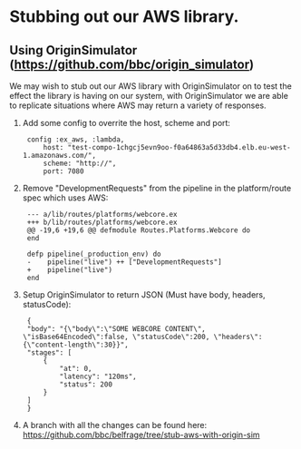 # Stubbing out our AWS library.

## Using OriginSimulator (https://github.com/bbc/origin_simulator)
We may wish to stub out our AWS library with OriginSimulator on to test the effect the library is having on our system, with OriginSimulator we are able to replicate situations where AWS may return a variety of responses. 

1. Add some config to overrite the host, scheme and port:

        config :ex_aws, :lambda,
            host: "test-compo-1chgcj5evn9oo-f0a64863a5d33db4.elb.eu-west-1.amazonaws.com/",
            scheme: "http://",
            port: 7080


2. Remove "DevelopmentRequests" from the pipeline in the platform/route spec which uses AWS:

        --- a/lib/routes/platforms/webcore.ex
        +++ b/lib/routes/platforms/webcore.ex
        @@ -19,6 +19,6 @@ defmodule Routes.Platforms.Webcore do
        end
        
        defp pipeline(_production_env) do
        -    pipeline("live") ++ ["DevelopmentRequests"]
        +    pipeline("live")
        end

3. Setup OriginSimulator to return JSON (Must have body, headers, statusCode):

        {
        "body": "{\"body\":\"SOME WEBCORE CONTENT\", \"isBase64Encoded\":false, \"statusCode\":200, \"headers\":{\"content-length\":30}}",
        "stages": [
            {
                "at": 0,
                "latency": "120ms",
                "status": 200
            }
        ]
        }

4. A branch with all the changes can be found here: https://github.com/bbc/belfrage/tree/stub-aws-with-origin-sim 

